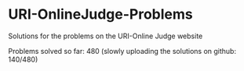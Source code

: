 # URI-OnlineJudge-Problems
Solutions for the problems on the URI-Online Judge website

Problems solved so far: 480
(slowly uploading the solutions on github: 140/480)
